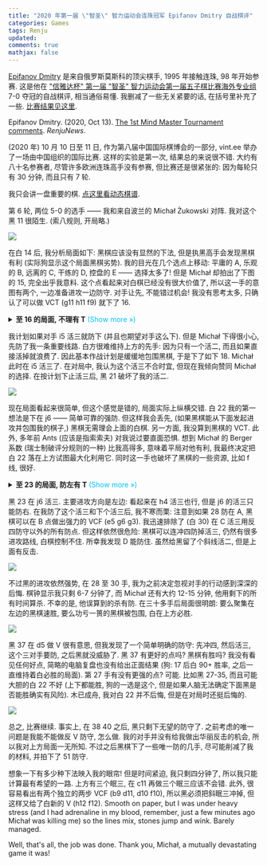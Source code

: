 ```yaml
---
title: "2020 年第一届 \"智圣\" 智力运动会连珠冠军 Epifanov Dmitry 自战棋评"
categories: Games
tags: Renju
updated: 
comments: true
mathjax: false
---
```


[Epifanov Dmitry](https://renjunews.com/author/dmitry/) 是来自俄罗斯莫斯科的顶尖棋手, 1995 年接触连珠, 98 年开始参赛. 这是他在 ["信雅达杯" 第一届 "智圣" 智力运动会第一届五子棋比赛海外专业组](http://www.zgqyhzfy.com/web/matchdetail.do?newsguid=8a7f00f97452ab7801751fa77a990641) 7-0 夺冠的自战棋评, 相当通俗易懂. 我删减了一些无关紧要的话, 在括号里补充了一些. [比赛结果见这里](https://www.vint.ee/en-gb/tournament/result/168683/).

Epifanov Dmitry. (2020, Oct 13). [The 1st Mind Master Tournament comments](https://renjunews.com/the-1st-mind-master-tournament-comments/). *RenjuNews*.

(2020 年) 10 月 10 日至 11 日, 作为第八届中国国际棋博会的一部分, vint.ee 举办了一场由中国组织的国际比赛. 这样的实验是第一次, 结果总的来说很不错. 大约有八十名参赛者, 尽管许多欧洲连珠高手没有参赛, 但比赛还是很紧张的: 因为每轮只有 30 分钟, 而且只有 7 轮.

我只会讲一盘重要的棋. [点这里看动态棋谱](https://www.vint.ee/en-gb/replay/10827535/).

<!-- more -->

第 6 轮, 两位 5-0 的选手 —— 我和来自波兰的 Michał Żukowski 对阵. 我对这个黑 11 很陌生. (索八规则, 开局略.)

![](https://shiina18.github.io/assets/posts/images/326062115238870.png)

在白 14 后, 我分析局面如下: 黑棋应该没有显然的下法, 但是执黑高手会发现黑棋有利 (实际狗显示这个局面黑棋劣势). 我的目光在几个选点上移动: 平庸的 A, 乐观的 B, 远离的 C, 干练的 D, 控盘的 E —— 选择太多了! 但是 Michał 却拍出了下图的 15, 完全出乎我意料. 这个点看起来对白棋已经没有很大价值了, 所以这一手的意图有两个, 一边准备进攻一边防守. 对手让先, 不能错过机会! 我没有思考太多, 只确认了可以做 VCT (g11 h11 f9) 就下了 16.

<details><summary><b>至 16 的局面, 不理有 T</b><font color="deepskyblue"> (Show more &raquo;)</font></summary>
<p><img alt="" src="https://shiina18.github.io/assets/posts/images/533942815226737.png" /></p></details>

我计划如果对手 i5 活三就防下 (并且也期望对手这么下). 但是 Michał 下得很小心, 先防了我一条重要线路. 白方很难维持上方的先手: 因为只有一个活二, 而且如果直接活掉就浪费了. 因此基本作战计划是缓缓地包围黑棋, 于是下了如下 18. Michał 此时在 i5 活三了. 在对局中, 我认为这个活三不合时宜, 但现在我倾向赞同 Michał 的选择. 在按计划下止活三后, 黑 21 破坏了我的活二.

![](https://shiina18.github.io/assets/posts/images/370913916226108.png)

现在局面看起来很简单, 但这个感觉是错的, 局面实际上纵横交错. 白 22 我的第一想法是下在 j6 —— 简单可靠的强防. 但这样我会丢先, (如果黑棋能从下面发起进攻并包围我的棋子,) 黑棋无需理会上面的白棋. 另一方面, 我没算到黑棋的 VCT. 此外, 多年前 Ants (应该是指索索夫) 对我说过要直面恐惧. 想到 Michał 的 Berger 系数 (瑞士制破评分规则的一种) 比我高得多, 意味着平局对他有利, 我最终决定把白 22 落在上方试图最大化利用它. 同时这一手也破坏了黑棋的一些资源, 比如 f 线, 很好.

<details><summary><b>至 23 的局面, 防左有 T</b><font color="deepskyblue"> (Show more &raquo;)</font></summary>
<p><img alt="" src="https://shiina18.github.io/assets/posts/images/407110816236127.png" /></p></details>

黑 23 在 j6 活三. 主要进攻方向是左边: 看起来在 h4 活三也行, 但是 j6 的活三只能防右. 在我防了这个活三和下个活三后, 我不寒而栗: 注意到如果 28 防在 A, 黑棋可以在 B 点做出强力的 VCF (e5 g6 g3). 我迅速排除了 (白 30) 在 C 活三用反四防守以外的所有防点. 但这样依然很危险: 黑棋可以连冲四防掉活三, 仍然有很多进攻路线, 白棋控制不住. 所幸我发现 D 能防住. 虽然给黑留了个斜线活二, 但是上面有反击.

![](https://shiina18.github.io/assets/posts/images/563552216247365.png)

不过黑的进攻依然强势, 在 28 至 30 手, 我为之前决定忽视对手的行动感到深深的后悔. 棋钟显示我只剩 6-7 分钟了, 而 Michał 还有大约 12-15 分钟, 他用剩下的所有时间算杀. 不幸的是, 他误算到的杀有防. 在三十多手后局面很明朗: 要么聚集在左边的黑棋速胜, 要么功亏一篑的黑棋被包围, 白在上方必胜.

![](https://shiina18.github.io/assets/posts/images/281554016248548.png)

黑 37 在 d5 做 V 很有意思, 但我发现了一个简单明确的防守: 先冲四, 然后活三, 这个三对手要防, 之后黑就没威胁了. 黑 37 有更好的点吗? 黑棋有胜吗? 我没有看见任何好点, 简略的电脑复盘也没有给出正面结果 (狗: 17 后白 90+ 胜率, 之后一直维持着白必胜的局面). 第 27 手有没有更强的点? 可能. 比如黑 27-35, 而且可能大胆的白 22 不好 (上下都能胜, 狗的一选是这个, 但是如果人脑无法确定下面黑是否能胜确实有风险). 木已成舟, 我对白 22 并不后悔, 但是在对局时还挺后悔的.

![](https://shiina18.github.io/assets/posts/images/466485816237230.png)

总之, 比赛继续. 事实上, 在 38 40 之后, 黑只剩下无望的防守了. 之前考虑的唯一问题是我能不能做反 V 防守, 怎么做. 我的对手并没有给我做出华丽反击的机会, 所以我对上方局面一无所知. 不过之后黑棋下了一些唯一防的几手, 尽可能削减了我的材料, 并拍下了 51 防守.

想象一下有多少种下法映入我的眼帘! 但是时间紧迫, 我只剩四分钟了, 所以我只能计算最有希望的一路. 上方有三个眠三, 在 c11 再做三个眠三应该不会错. 此外, 很容易看出有两个独立的两步 VCF (b9 d11, d10 f10), 所以黑必须把斜眠三冲掉, 但这样又给了白新的 V (h12 f12). Smooth on paper, but I was under heavy stress (and I had adrenaline in my blood, remember, just a few minutes ago Michał was killing me) so the lines mix, stones jump and wink. Barely managed.

Well, that's all, the job was done. Thank you, Michał, a mutually devastating game it was!

